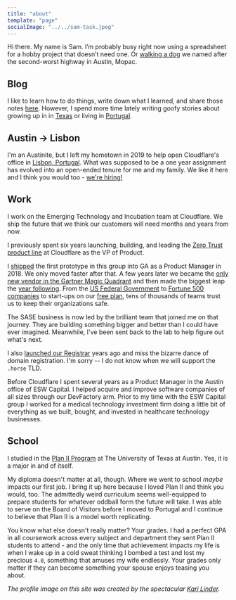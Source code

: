 ```yaml
---
title: "about"
template: "page"
socialImage: "../../sam-task.jpeg"
---
```


Hi there. My name is Sam. I’m probably busy right now using a spreadsheet for a hobby project that doesn’t need one. Or [walking a dog](https://blog.samrhea.com/posts/2022/a-serra-and-new-friends) we named after the second-worst highway in Austin, Mopac.

## Blog

I like to learn how to do things, write down what I learned, and share those notes [here](https://blog.samrhea.com/category/walkthrough/). However, I spend more time lately writing goofy stories about growing up in in [Texas](https://blog.samrhea.com/tag/texas) or living in [Portugal](https://blog.samrhea.com/tag/portugal).

## Austin -> Lisbon

I'm an Austinite, but I left my hometown in 2019 to help open Cloudflare's office in [Lisbon, Portugal](https://blog.samrhea.com/posts/2020/one-year-lisbon). What was supposed to be a one year assignment has evolved into an open-ended tenure for me and my family. We like it here and I think you would too - [we're hiring!](https://www.cloudflare.com/careers/jobs/?location=Lisbon%2C+Portugal)

## Work

I work on the Emerging Technology and Incubation team at Cloudflare. We ship the future that we think our customers will need months and years from now.

I previously spent six years launching, building, and leading the [Zero Trust](https://www.cloudflare.com/products/zero-trust/) [product line](https://blog.cloudflare.com/cloudflare-one-one-year-later/) at Cloudflare as the VP of Product.

I [shipped](https://blog.cloudflare.com/cloudflare-access-now-teams-of-any-size-can-turn-off-their-vpn/) the first prototype in this group into GA as a Product Manager in 2018. We only moved faster after that. A few years later we became the [only new vendor in the Gartner Magic Quadrant](https://blog.cloudflare.com/cloudflare-sse-gartner-magic-quadrant/) and then made the biggest leap the [year following](https://blog.cloudflare.com/cloudflare-sse-gartner-magic-quadrant-2024). From the [US Federal Government](https://blog.cloudflare.com/helping-keep-governments-safe-and-secure/) to [Fortune 500 companies](https://cloudflare.tv/shows/connect/keynote-how-roche-is-adopting-zero-trust-principles/0ZbDrlvM) to start-ups on our [free plan](https://www.cloudflare.com/plans/zero-trust-services/), tens of thousands of teams trust us to keep their organizations safe.

The SASE business is now led by the brilliant team that joined me on that journey. They are building something bigger and better than I could have ever imagined. Meanwhile, I've been sent back to the lab to help figure out what's next.

I also [launched our Registrar](https://blog.cloudflare.com/using-cloudflare-registrar/) years ago and miss the bizarre dance of domain registration. I'm sorry -- I do not know when we will support the `.horse` TLD.

Before Cloudflare I spent several years as a Product Manager in the Austin office of ESW Capital. I helped acquire and improve software companies of all sizes through our DevFactory arm. Prior to my time with the ESW Capital group I worked for a medical technology investment firm doing a little bit of everything as we built, bought, and invested in healthcare technology businesses.

## School

I studied in the [Plan II Program](https://liberalarts.utexas.edu/plan2/) at The University of Texas at Austin. Yes, it is a major in and of itself.

My diploma doesn't matter at all, though. Where we went to school _maybe_ impacts our first job. I bring it up here because I loved Plan II and think you would, too. The admittedly weird curriculum seems well-equipped to prepare students for whatever oddball form the future will take. I was able to serve on the Board of Visitors before I moved to Portugal and I continue to believe that Plan II is a model worth replicating.

You know what else doesn't really matter? Your grades. I had a perfect GPA in all coursework across every subject and department they sent Plan II students to attend - and the only time that achievement impacts my life is when I wake up in a cold sweat thinking I bombed a test and lost my precious `4.0`, something that amuses my wife endlessly. Your grades only matter if they can become something your spouse enjoys teasing you about.

*The profile image on this site was created by the spectacular [Kari Linder](https://twitter.com/kkblinder?s=20).*
